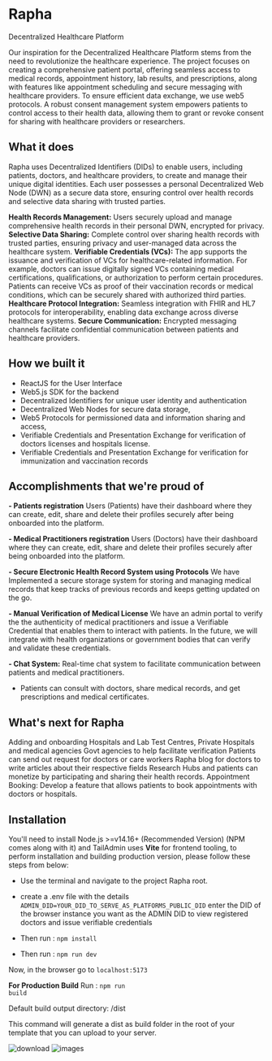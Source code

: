 # Rapha
Decentralized Healthcare Platform 

Our inspiration for the Decentralized Healthcare Platform stems from the need to revolutionize the healthcare experience. The project focuses on creating a comprehensive patient portal, offering seamless access to medical records, appointment history, lab results, and prescriptions, along with features like appointment scheduling and secure messaging with healthcare providers. To ensure efficient data exchange, we use web5 protocols. A robust consent management system empowers patients to control access to their health data, allowing them to grant or revoke consent for sharing with healthcare providers or researchers.


## What it does
Rapha uses Decentralized Identifiers (DIDs) to enable users, including patients, doctors, and healthcare providers, to create and manage their unique digital identities. Each user possesses a personal Decentralized Web Node (DWN) as a secure data store, ensuring control over health records and selective data sharing with trusted parties. 

**Health Records Management:** Users securely upload and manage comprehensive health records in their personal DWN, encrypted for privacy.
**Selective Data Sharing:** Complete control over sharing health records with trusted parties, ensuring privacy and user-managed data across the healthcare system.
**Verifiable Credentials (VCs):** The app supports the issuance and verification of VCs for healthcare-related information. For example, doctors can issue digitally signed VCs containing medical certifications, qualifications, or authorization to perform certain procedures. Patients can receive VCs as proof of their vaccination records or medical conditions, which can be securely shared with authorized third parties.
**Healthcare Protocol Integration:** Seamless integration with FHIR and HL7 protocols for interoperability, enabling data exchange across diverse healthcare systems.
**Secure Communication:** Encrypted messaging channels facilitate confidential communication between patients and healthcare providers.

## How we built it
- ReactJS for the User Interface
- Web5.js SDK for the backend 
- Decentralized Identifiers for unique user identity and authentication
- Decentralized Web Nodes for secure data storage, 
- Web5 Protocols for permissioned data and information sharing and access, 
- Verifiable Credentials and Presentation Exchange for verification of doctors licenses and hospitals license.
- Verifiable Credentials and Presentation Exchange for verification for immunization and vaccination records

## Accomplishments that we're proud of
**- Patients registration**
Users (Patients) have their dashboard where they can create, edit, share and delete their profiles securely after being onboarded into the platform.

**- Medical Practitioners registration**
Users (Doctors) have their dashboard where they can create, edit, share and delete their profiles securely after being onboarded into the platform.

**- Secure Electronic Health Record System using Protocols**
We have Implemented a secure storage system for storing and managing medical records that keep tracks of previous records and keeps getting updated on the go.

**- Manual Verification of Medical License**
We have an admin portal to verify the the authenticity of medical practitioners and issue a Verifiable Credential that enables them to interact with patients. In the future, we will integrate with health organizations or government bodies that can verify and validate these credentials.

**- Chat System:**
Real-time chat system to facilitate communication between patients and medical practitioners.

- Patients can consult with doctors, share medical records, and get prescriptions and medical certificates.

## What's next for Rapha
Adding and onboarding Hospitals and Lab Test Centres, Private Hospitals and medical agencies
Govt agencies to help facilitate verification
Patients can send out request for doctors or care workers
Rapha blog for doctors to write articles about their respective fields
Research Hubs and patients can monetize by participating and sharing their health records.
Appointment Booking:
Develop a feature that allows patients to book appointments with doctors or hospitals.

## Installation

You'll need to install Node.js >=v14.16+ (Recommended Version) (NPM comes along with it) and TailAdmin uses **Vite** for frontend tooling, to perform installation and building production version, please follow these steps from below:

- Use the terminal and navigate to the project Rapha root.

- create a .env file with the details <code>ADMIN_DID=YOUR_DID_TO_SERVE_AS_PLATFORMS_PUBLIC_DID</code>
  enter the DID of the browser instance you want as the ADMIN DID to view registered doctors and issue verifiable credentials

- Then run : <code>npm install</code>

- Then run : <code>npm run dev</code>

Now, in the browser go to <code>localhost:5173</code>


**For Production Build**
Run : <code>npm run build</code>

Default build output directory: /dist

This command will generate a dist as build folder in the root of your template that you can upload to your server.

![download](https://github.com/Mcnoble1/Rapha/assets/40045755/db26d9a9-0622-4cd6-9bde-4552a1da96c0)
![images](https://github.com/Mcnoble1/Rapha/assets/40045755/ef8b1d47-11d3-4ad2-a315-40dae0d6b3fb)
